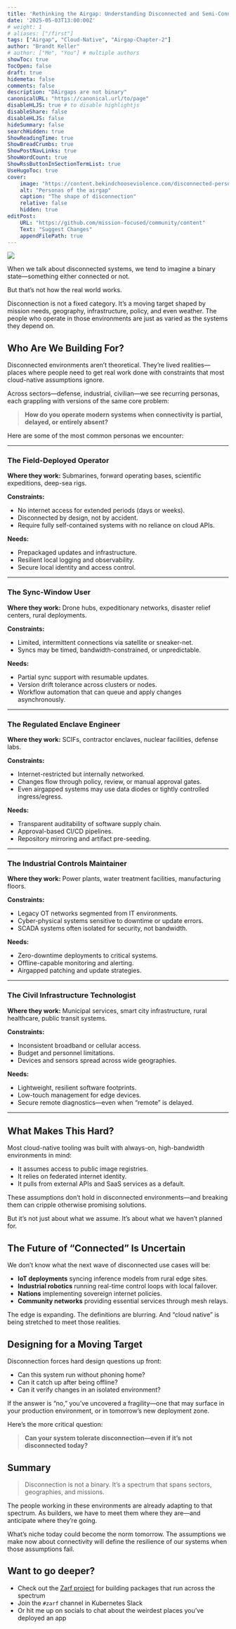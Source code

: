 ```yaml
---
title: 'Rethinking the Airgap: Understanding Disconnected and Semi-Connected Personas'
date: '2025-05-03T13:00:00Z'
# weight: 1
# aliases: ["/first"]
tags: ["Airgap", "Cloud-Native", "Airgap-Chapter-2"]
author: "Brandt Keller"
# author: ["Me", "You"] # multiple authors
showToc: true
TocOpen: false
draft: true
hidemeta: false
comments: false
description: "DAirgaps are not binary"
canonicalURL: "https://canonical.url/to/page"
disableHLJS: true # to disable highlightjs
disableShare: false
disableHLJS: false
hideSummary: false
searchHidden: true
ShowReadingTime: true
ShowBreadCrumbs: true
ShowPostNavLinks: true
ShowWordCount: true
ShowRssButtonInSectionTermList: true
UseHugoToc: true
cover:
    image: "https://content.bekindchooseviolence.com/disconnected-personas.png"
    alt: "Personas of the airgap"
    caption: "The shape of disconnection"
    relative: false
    hidden: true
editPost:
    URL: "https://github.com/mission-focused/community/content"
    Text: "Suggest Changes"
    appendFilePath: true
---
```


![](https://content.bekindchooseviolence.com/disconnected-personas.png)

When we talk about disconnected systems, we tend to imagine a binary state—something either connected or not.

But that’s not how the real world works.

Disconnection is not a fixed category. It’s a moving target shaped by mission needs, geography, infrastructure, policy, and even weather. The people who operate in those environments are just as varied as the systems they depend on.

## Who Are We Building For?

Disconnected environments aren’t theoretical. They’re lived realities—places where people need to get real work done with constraints that most cloud-native assumptions ignore.

Across sectors—defense, industrial, civilian—we see recurring personas, each grappling with versions of the same core problem:

> **How do you operate modern systems when connectivity is partial, delayed, or entirely absent?**

Here are some of the most common personas we encounter:

---

### The Field-Deployed Operator

**Where they work:** Submarines, forward operating bases, scientific expeditions, deep-sea rigs.

**Constraints:**

* No internet access for extended periods (days or weeks).
* Disconnected by design, not by accident.
* Require fully self-contained systems with no reliance on cloud APIs.

**Needs:**

* Prepackaged updates and infrastructure.
* Resilient local logging and observability.
* Secure local identity and access control.

---

### The Sync-Window User

**Where they work:** Drone hubs, expeditionary networks, disaster relief centers, rural deployments.

**Constraints:**

* Limited, intermittent connections via satellite or sneaker-net.
* Syncs may be timed, bandwidth-constrained, or unpredictable.

**Needs:**

* Partial sync support with resumable updates.
* Version drift tolerance across clusters or nodes.
* Workflow automation that can queue and apply changes asynchronously.

---

### The Regulated Enclave Engineer

**Where they work:** SCIFs, contractor enclaves, nuclear facilities, defense labs.

**Constraints:**

* Internet-restricted but internally networked.
* Changes flow through policy, review, or manual approval gates.
* Even airgapped systems may use data diodes or tightly controlled ingress/egress.

**Needs:**

* Transparent auditability of software supply chain.
* Approval-based CI/CD pipelines.
* Repository mirroring and artifact pre-seeding.

---

### The Industrial Controls Maintainer

**Where they work:** Power plants, water treatment facilities, manufacturing floors.

**Constraints:**

* Legacy OT networks segmented from IT environments.
* Cyber-physical systems sensitive to downtime or update errors.
* SCADA systems often isolated for security, not bandwidth.

**Needs:**

* Zero-downtime deployments to critical systems.
* Offline-capable monitoring and alerting.
* Airgapped patching and update strategies.

---

### The Civil Infrastructure Technologist

**Where they work:** Municipal services, smart city infrastructure, rural healthcare, public transit systems.

**Constraints:**

* Inconsistent broadband or cellular access.
* Budget and personnel limitations.
* Devices and sensors spread across wide geographies.

**Needs:**

* Lightweight, resilient software footprints.
* Low-touch management for edge devices.
* Secure remote diagnostics—even when “remote” is delayed.

---

## What Makes This Hard?

Most cloud-native tooling was built with always-on, high-bandwidth environments in mind:

* It assumes access to public image registries.
* It relies on federated internet identity.
* It pulls from external APIs and SaaS services as a default.

These assumptions don’t hold in disconnected environments—and breaking them can cripple otherwise promising solutions.

But it’s not just about what we assume. It’s about what we haven’t planned for.

## The Future of “Connected” Is Uncertain

We don’t know what the next wave of disconnected use cases will be:

* **IoT deployments** syncing inference models from rural edge sites.
* **Industrial robotics** running real-time control loops with local failover.
* **Nations** implementing sovereign internet policies.
* **Community networks** providing essential services through mesh relays.

The edge is expanding. The definitions are blurring.
And “cloud native” is being stretched to meet those realities.

## Designing for a Moving Target

Disconnection forces hard design questions up front:

* Can this system run without phoning home?
* Can it catch up after being offline?
* Can it verify changes in an isolated environment?

If the answer is “no,” you’ve uncovered a fragility—one that may surface in your production environment, or in tomorrow’s new deployment zone.

Here’s the more critical question:

> **Can your system tolerate disconnection—even if it’s not disconnected today?**

## Summary

> Disconnection is not a binary. It’s a spectrum that spans sectors, geographies, and missions.

The people working in these environments are already adapting to that spectrum. As builders, we have to meet them where they are—and anticipate where they’re going.

What’s niche today could become the norm tomorrow.
The assumptions we make now about connectivity will define the resilience of our systems when those assumptions fail.

## Want to go deeper?

- Check out the [Zarf project](https://github.com/zarf-dev/zarf) for building packages that run across the spectrum
- Join the `#zarf` channel in Kubernetes Slack
- Or hit me up on socials to chat about the weirdest places you’ve deployed an app
